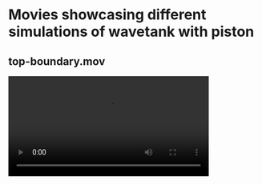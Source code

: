 # Movies showcasing different simulations of wavetank with piston
## top-boundary.mov
<video src="https://github.com/user-attachments/assets/120a3ef6-0359-4565-b060-0e93d705cfcd" width="400" /></video>



